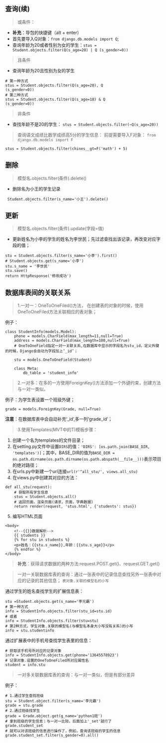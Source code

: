 ## 查询(续)
>或条件：
- **补充**：导包的快捷键（alt + enter）
- 首先要导入Q对象：```from django.db.models import Q```;
- 查询年龄为20或者性别为女的学生：```stus = Student.objects.filter(Q(s_age=20) | Q
(s_gender=0))```

>且条件
- 查询年龄为20且性别为女的学生
```
# 第一种方式
stus = Student.objects.filter(Q(s_age=20), Q
(s_gender=0))
# 第二种方式
stus = Student.objects.filter(Q(s_age=18) & Q
(s_gender=0))
```
>非条件
- 查找年龄不是20的学生：
```stus = Student.objects.filter(~Q(s_age=20))```
>查询语文成绩比数学成绩高5分的学生信息：
前提需要导入F对象：
```from django.db.models import F```
```
stus = Student.objects.filter(chines__gt=F('math') + 5)
```
## 删除
>模型名.objects.filter(条件).delete()
- 删除名为小王的学生记录
```
 Student.objects.filter(s_name='小王').delete()
```
## 更新
>模型名.objects.filter(条件).update(字段=值)
- 更新姓名为小李的学生的姓名为李世民；先过滤查找出该记录，再改变对应字段的值；
```
stu = Student.objects.filter(s_name='小李').first()
# Student.objects.get(s_name='小李')
stu.s_name = '李世民'
stu.save()
return HttpResponse('修改成功')
```
## 数据库表间的关联关系
>1.一对一：OneToOneFiled()方法，
在创建表的对象的时候，使用OneToOneFiled方法关联相应的表对象；

例子：
```
class StudentInfo(models.Model):
    phone = models.CharField(max_length=11,null=True)
    address = models.CharField(max_length=100,null=True)
    # OneToOneField指定一对一关联关系,在数据库中显示的字段名为stu_id，定义外键的时候，Django会自动为字段加上‘_id’；
    
    stu = models.OneToOneField(Student)

    class Meta:
        db_table = 'student_info'
```
>2.一对多：在多的一方使用ForeignKey()方法添加一个外键约束，创建方法与一对一类似。

例子：为学生表设置一个班级外键；
```
grade = models.ForeignKey(Grade, null=True)
```
**注意**：在数据库表中会自动补充‘_id’,多一列‘grade_id’；
>3.使用Templates(MVT中的T)模板步骤：
1. 创建一个名为templates的文件目录；
2. 在setting.py文件中设置```DIRS```的值：```'DIRS': [os.path.join(BASE_DIR, 'templates')]```；其中，BASE_DIR的值为```BASE_DIR = os.path.dirname(os.path.dirname(os.path.abspath(__file__)))```表示项目的绝对路径；
3. 在urls.py中新建一个url连接```url(r'^all_stu/', views.all_stu)```
4. 在views.py中创建其对应的方法：
```
def all_stu(request):
    # 获取所有学生信息
    stus = Student.objects.all()
    # 返回页面，渲染页面(请求，页面，字典数据)
    return render(request, 'stus.html', {'students': stus})
```
5. 编写HTML页面
```
<body>
    <!--{{}}数据解析-->
    {{ students }}
    {% for stu in students %}
    <p>姓名：{{stu.s_name}},年龄：{{stu.s_age}}</p>
    {% endfor %}
</body>
```
>**补充**：获得请求数据的两种方法:request.POST.get()、request.GET.get()

>一对一关联数据库表的查询：通过一张表中的记录信息查找另外一张表中对应的记录的其他信息；
```表对象.关联的模型名的小写```

通过学生的姓名查找学生的扩展信息表：
```
stu =Student.objects.get(s_name='李元霸')
# 第一种方式
info = StudentInfo.objects.filter(stu_id=stu.id)
# 或者
info = StudentInfo.objects.filter(stu=stu)
# 第2种方式，学生对象.关联的模型名(与模型名本身大小写没有关系)的小写
info = stu.studentinfo
```
通过扩展表中的手机号查找学生表里的信息：
```
# 获取该手机号所对应的记录对象
info = StudentInfo.objects.get(phone='13645578923')
# 记录对象.设置的OneToOneFiled所对应属性名
student = info.stu
```
>一对多关联数据库表的查询：与一对一类似，但是有部分差异

例子：
```
# 1.通过学生查找班级
stu = Student.object.filter(s_name='李元霸')
grade = stu.grade
# 2.通过班级找学生
grade = Grade.object.get(g_name='python1班')
# 拿到班级的学生信息；与一对一比较，后面加上'_set'就行了
grade.student_set
# 就可以对该班级的信息进行操作了，例如，查询该班级的学生的信息
grade.student_set.filter(s_gender=0).all()
```
